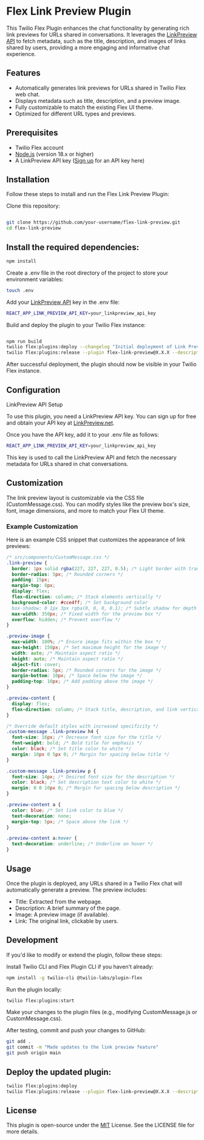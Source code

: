 # Flex Link Preview Plugin

This Twilio Flex Plugin enhances the chat functionality by generating rich link previews for URLs shared in conversations. It leverages the [LinkPreview API](https://www.linkpreview.net/) to fetch metadata, such as the title, description, and images of links shared by users, providing a more engaging and informative chat experience.

## Features

- Automatically generates link previews for URLs shared in Twilio Flex web chat.
- Displays metadata such as title, description, and a preview image.
- Fully customizable to match the existing Flex UI theme.
- Optimized for different URL types and previews.

## Prerequisites

- Twilio Flex account
- [Node.js](https://nodejs.org/en) (version 18.x or higher)
- A LinkPreview API key ([Sign up](https://my.linkpreview.net/) for an API key here)

## Installation

Follow these steps to install and run the Flex Link Preview Plugin:

Clone this repository:

```bash

git clone https://github.com/your-username/flex-link-preview.git
cd flex-link-preview
```

## Install the required dependencies:

```bash
npm install
```

Create a .env file in the root directory of the project to store your environment variables:

```bash
touch .env
```

Add your [LinkPreview API](https://www.linkpreview.net/) key in the .env file:

```bash
REACT_APP_LINK_PREVIEW_API_KEY=your_linkpreview_api_key
```

Build and deploy the plugin to your Twilio Flex instance:

```bash

npm run build
twilio flex:plugins:deploy --changelog "Initial deployment of Link Preview Plugin"
twilio flex:plugins:release --plugin flex-link-preview@X.X.X --description "Releasing the Link Preview Plugin"
```

After successful deployment, the plugin should now be visible in your Twilio Flex instance.

## Configuration

LinkPreview API Setup

To use this plugin, you need a LinkPreview API key. You can sign up for free and obtain your API key at [LinkPreview.net](https://www.linkpreview.net/).

Once you have the API key, add it to your .env file as follows:

```bash
REACT_APP_LINK_PREVIEW_API_KEY=your_linkpreview_api_key
```

This key is used to call the LinkPreview API and fetch the necessary metadata for URLs shared in chat conversations.

## Customization

The link preview layout is customizable via the CSS file (CustomMessage.css). You can modify styles like the preview box's size, font, image dimensions, and more to match your Flex UI theme.

### Example Customization

Here is an example CSS snippet that customizes the appearance of link previews:

```css
/* src/components/CustomMessage.css */
.link-preview {
  border: 1px solid rgba(227, 227, 227, 0.5); /* Light border with transparency */
  border-radius: 5px; /* Rounded corners */
  padding: 15px;
  margin-top: 8px;
  display: flex;
  flex-direction: column; /* Stack elements vertically */
  background-color: #cce4ff; /* Set background color
  box-shadow: 0 1px 3px rgba(0, 0, 0, 0.1); /* Subtle shadow for depth */
  max-width: 350px; /* Fixed width for the preview box */
  overflow: hidden; /* Prevent overflow */
}

.preview-image {
  max-width: 100%; /* Ensure image fits within the box */
  max-height: 150px; /* Set maximum height for the image */
  width: auto; /* Maintain aspect ratio */
  height: auto; /* Maintain aspect ratio */
  object-fit: cover;
  border-radius: 5px; /* Rounded corners for the image */
  margin-bottom: 10px; /* Space below the image */
  padding-top: 10px; /* Add padding above the image */
}

.preview-content {
  display: flex;
  flex-direction: column; /* Stack title, description, and link vertically */
}

/* Override default styles with increased specificity */
.custom-message .link-preview h4 {
  font-size: 16px; /* Decrease font size for the title */
  font-weight: bold; /* Bold title for emphasis */
  color: black; /* Set title color to white */
  margin: 10px 0 5px 0; /* Margin for spacing below title */
}

.custom-message .link-preview p {
  font-size: 14px; /* Desired font size for the description */
  color: black; /* Set description text color to white */
  margin: 0 0 10px 0; /* Margin for spacing below description */
}

.preview-content a {
  color: blue; /* Set link color to blue */
  text-decoration: none;
  margin-top: 5px; /* Space above the link */
}

.preview-content a:hover {
  text-decoration: underline; /* Underline on hover */
}
```

## Usage

Once the plugin is deployed, any URLs shared in a Twilio Flex chat will automatically generate a preview. The preview includes:

- Title: Extracted from the webpage.
- Description: A brief summary of the page.
- Image: A preview image (if available).
- Link: The original link, clickable by users.

## Development

If you'd like to modify or extend the plugin, follow these steps:

Install Twilio CLI and Flex Plugin CLI if you haven't already:

```bash
npm install -g twilio-cli @twilio-labs/plugin-flex
```

Run the plugin locally:

```bash
twilio flex:plugins:start
```

Make your changes to the plugin files (e.g., modifying CustomMessage.js or CustomMessage.css).

After testing, commit and push your changes to GitHub:

```bash
git add .
git commit -m "Made updates to the link preview feature"
git push origin main
```

## Deploy the updated plugin:

```bash
twilio flex:plugins:deploy
twilio flex:plugins:release --plugin flex-link-preview@X.X.X --description "Updated link preview feature"
```

## License

This plugin is open-source under the [MIT](https://en.wikipedia.org/wiki/MIT_License) License. See the LICENSE file for more details.
